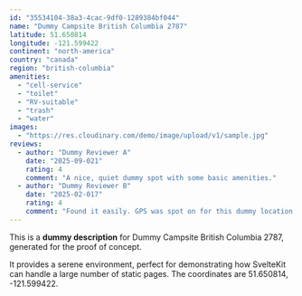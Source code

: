 ```yaml
---
id: "35534104-38a3-4cac-9df0-1289384bf044"
name: "Dummy Campsite British Columbia 2787"
latitude: 51.650814
longitude: -121.599422
continent: "north-america"
country: "canada"
region: "british-columbia"
amenities:
  - "cell-service"
  - "toilet"
  - "RV-suitable"
  - "trash"
  - "water"
images:
  - "https://res.cloudinary.com/demo/image/upload/v1/sample.jpg"
reviews:
  - author: "Dummy Reviewer A"
    date: "2025-09-021"
    rating: 4
    comment: "A nice, quiet dummy spot with some basic amenities."
  - author: "Dummy Reviewer B"
    date: "2025-02-017"
    rating: 4
    comment: "Found it easily. GPS was spot on for this dummy location."
---
```


This is a **dummy description** for Dummy Campsite British Columbia 2787, generated for the proof of concept.

It provides a serene environment, perfect for demonstrating how SvelteKit can handle a large number of static pages. The coordinates are 51.650814, -121.599422.
